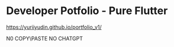 # Developer Potfolio -  Pure Flutter

https://yuriiyudin.github.io/portfolio_v1/

N0 COPY\PASTE
NO CHATGPT


